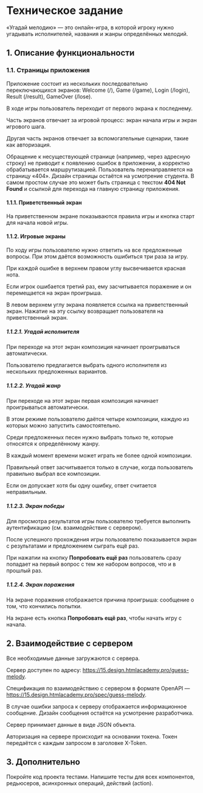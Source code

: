 # Техническое задание

«Угадай мелодию» — это онлайн-игра, в которой игроку нужно угадывать исполнителей, названия и жанры определённых мелодий.

## 1. Описание функциональности

### 1.1. Страницы приложения

Приложение состоит из нескольких последовательно переключающихся экранов: Welcome (/), Game (/game), Login (/login), Result (/result), GameOver (/lose).

В ходе игры пользователь переходит от первого экрана к последнему.

Часть экранов отвечает за игровой процесс: экран начала игры и экран игрового шага.

Другая часть экранов отвечает за вспомогательные сценарии, такие как авторизация.

Обращение к несуществующей странице (например, через адресную строку) не приводит к появлению ошибок в приложении, а корректно обрабатывается маршрутизацией. Пользователь перенаправляется на страницу «404». Дизайн страницы остаётся на усмотрение студента. В самом простом случае это может быть страница с текстом **404 Not Found** и ссылкой для перехода на главную страницу приложения.

#### 1.1.1. Приветственный экран

На приветственном экране показываются правила игры и кнопка старт для начала новой игры.

#### 1.1.2. Игровые экраны

По ходу игры пользователю нужно ответить на все предложенные вопросы. При этом даётся возможность ошибиться три раза за игру.

При каждой ошибке в верхнем правом углу высвечивается красная нота.

Если игрок ошибается третий раз, ему засчитывается поражение и он перемещается на экран проигрыша.

В левом верхнем углу экрана появляется ссылка на приветственный экран. Нажатие на эту ссылку возвращает пользователя на приветственный экран.

##### 1.1.2.1. Угадай исполнителя

При переходе на этот экран композиция начинает проигрываться автоматически.

Пользователю предлагается выбрать одного исполнителя из нескольких предложенных вариантов.

##### 1.1.2.2. Угадай жанр

При переходе на этот экран первая композиция начинает проигрываться автоматически.

В этом режиме пользователю даётся четыре композиции, каждую из которых можно запустить самостоятельно.

Среди предложенных песен нужно выбрать только те, которые относятся к определённому жанру.

В каждый момент времени может играть не более одной композиции.

Правильный ответ засчитывается только в случае, когда пользователь правильно выбрал все композиции.

Если он допускает хотя бы одну ошибку, ответ считается неправильным.

##### 1.1.2.3. Экран победы

Для просмотра результатов игры пользователю требуется выполнить аутентификацию (см. взаимодействие с сервером).

После успешного прохождения игры пользователю показывается экран с результатами и предложением сыграть ещё раз.

При нажатии на кнопку **Попробовать ещё раз** пользователь сразу попадает на первый вопрос с тем же набором вопросов, что и в прошлый раз.

##### 1.1.2.4. Экран поражения

На экране поражения отображается причина проигрыша: сообщение о том, что кончились попытки.

На экране есть кнопка **Попробовать ещё раз**, чтобы начать игру с начала.

## 2. Взаимодействие с сервером

Все необходимые данные загружаются с сервера.

Сервер доступен по адресу: https://15.design.htmlacademy.pro/guess-melody.

Спецификация по взаимодействию с сервером в формате OpenAPI — https://15.design.htmlacademy.pro/spec/guess-melody.

В случае ошибки запроса к серверу отображается информационное сообщение. Дизайн сообщения остаётся на усмотрение разработчика.

Сервер принимает данные в виде JSON объекта.

Авторизация на сервере происходит на основании токена. Токен передаётся с каждым запросом в заголовке X-Token.

## 3. Дополнительно

Покройте код проекта тестами. Напишите тесты для всех компонентов, редьюсеров, асинхронных операций, действий (action).
  

